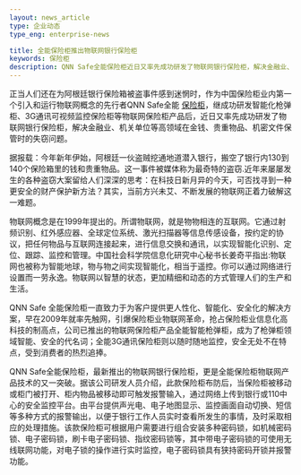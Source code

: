 ```yaml
---
layout: news_article
type: 企业动态
type_eng: enterprise-news

title: 全能保险柜推出物联网银行保险柜
keywords: 保险柜
description: QNN Safe全能保险柜近日又率先成功研发了物联网银行保险柜，解决金融业、机关单位等高领域在金钱、贵重物品、机密文件保管时的失窃问题。
---
```

正当人们还在为阿根廷银行保险箱被盗事件感到迷惘时，作为中国保险柜业内第一个引入和运行物联网概念的先行者QNN Safe全能 [保险柜](http://www.qnn.com.cn/)，继成功研发智能化枪弹柜、3G通讯可视频监控保险柜等物联网保险柜产品后，近日又率先成功研发了物联网银行保险柜，解决金融业、机关单位等高领域在金钱、贵重物品、机密文件保管时的失窃问题。

据报载：今年新年伊始，阿根廷一伙盗贼挖通地道潜入银行，搬空了银行内130到140个保险箱里的钱和贵重物品。这一事件被媒体称为最奇特的盗窃.近年来屡屡发生的各种盗窃大案留给人们深深的思考：在科技日新月异的今天，可否找寻到一种更安全的财产保护新方法？其实，当前方兴未艾、不断发展的物联网正着力破解这一难题。

物联网概念是在1999年提出的。所谓物联网，就是物物相连的互联网。它通过射频识别、红外感应器、全球定位系统、激光扫描器等信息传感设备，按约定的协议，把任何物品与互联网连接起来，进行信息交换和通讯，以实现智能化识别、定位、跟踪、监控和管理。中国社会科学院信息化研究中心秘书长姜奇平指出:物联网也被称为智能地球，物与物之间实现智能化，相当于遥控。你可以通过网络进行设置而一劳永逸。物联网以智慧的状态，更加精细和动态的方式管理人们的生产和生活。

QNN Safe 全能保险柜一直致力于为客户提供更人性化、智能化、安全化的解决方案，早在2009年就率先触网，引爆保险柜业物联网革命，抢占保险柜业信息化高科技的制高点，公司已推出的物联网保险柜产品全能智能枪弹柜，成为了枪弹柜领域智能、安全的代名词；全能3G通讯保险柜则以随时随地监控，安全无处不在特点，受到消费者的热烈追捧。

QNN Safe全能保险柜，最新推出的物联网银行保险柜，更是全能保险柜物联网产品技术的又一突破。据该公司研发人员介绍，此款保险柜布防后，当保险柜被移动或柜门被打开、柜内物品被移动即可触发报警输入，通过网络上传到银行或110中心的安全监控平台。由平台提供声光电、电子地图显示、监控画面自动切换、短信等多种方式的报警输出，以便于银行工作人员实时查看所发生的事情，及时采取相应的处理措施。该款保险柜可根据用户需要进行组合安装多种密码锁，如机械密码锁、电子密码锁，刷卡电子密码锁、指纹密码锁等，其中带电子密码锁的可使用无线联网功能，对电子锁的操作进行实时监控，电子密码锁具有狭持密码开锁并报警功能。
